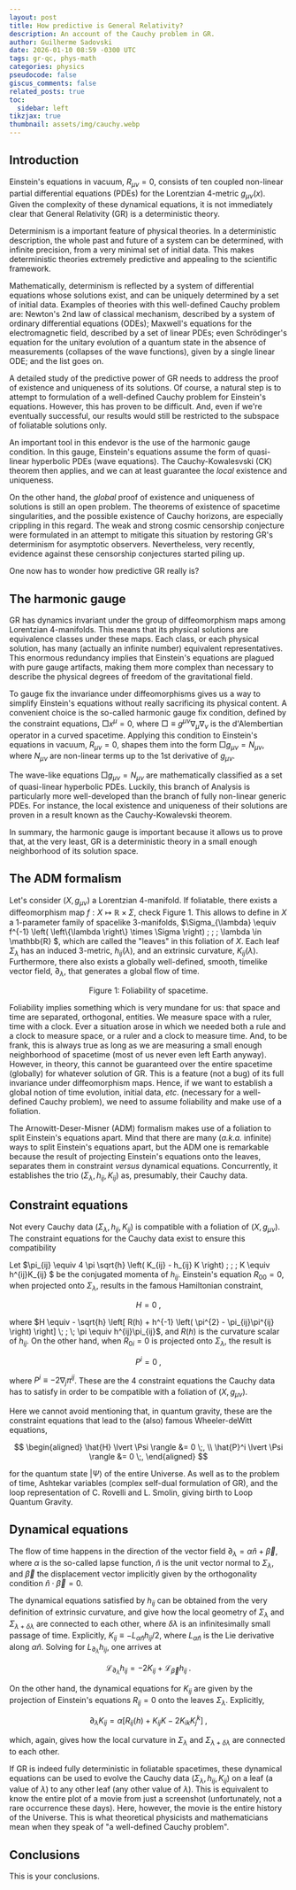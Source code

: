 ```yaml
---
layout: post
title: How predictive is General Relativity? 
description: An account of the Cauchy problem in GR.
author: Guilherme Sadovski
date: 2026-01-10 08:59 -0300 UTC
tags: gr-qc, phys-math
categories: physics
pseudocode: false
giscus_comments: false
related_posts: true
toc:
  sidebar: left
tikzjax: true
thumbnail: assets/img/cauchy.webp
---
```


## Introduction

Einstein's equations in vacuum, $R_{\mu \nu} = 0$, consists of ten coupled non-linear partial differential equations (PDEs) for the Lorentzian 4-metric $g_{\mu \nu}(x)$. Given the complexity of these dynamical equations, it is not immediately clear that General Relativity (GR) is a deterministic theory. 

Determinism is a important feature of physical theories. In a deterministic description, the whole past and future of a system can be determined, with infinite precision, from a very minimal set of initial data. This makes deterministic theories extremely predictive and appealing to the scientific framework.

Mathematically, determinism is reflected by a system of differential equations whose solutions exist, and can be uniquely determined by a set of initial data. Examples of theories with this well-defined Cauchy problem are: Newton's 2nd law of classical mechanism, described by a system of ordinary differential equations (ODEs); Maxwell's equations for the electromagnetic field, described by a set of linear PDEs; even Schrödinger's equation for the unitary evolution of a quantum state in the absence of measurements (collapses of the wave functions), given by a single linear ODE; and the list goes on.
 
A detailed study of the predictive power of GR needs to address the proof of existence and uniqueness of its solutions. Of course, a natural step is to attempt to formulation of a well-defined Cauchy problem for Einstein's equations. However, this has proven to be difficult. And, even if we're eventually successful, our results would still be restricted to the subspace of foliatable solutions only.

An important tool in this endevor is the use of the harmonic gauge condition. In this gauge, Einstein's equations assume the form of quasi-linear hyperbolic PDEs (wave equations). The Cauchy-Kowalesvski (CK) theorem then applies, and we can at least guarantee the *local* existence and uniqueness.

On the other hand, the *global* proof of existence and uniqueness of solutions is still an open problem. The theorems of existence of spacetime singularities, and the possible existence of Cauchy horizons, are especially crippling in this regard. The weak and strong cosmic censorship conjecture were formulated in an attempt to mitigate this situation by restoring GR's determinism for asymptotic observers. Nevertheless, very recently, evidence against these censorship conjectures started piling up.

One now has to wonder how predictive GR really is?

## The harmonic gauge

GR has dynamics invariant under the group of diffeomorphism maps among Lorentzian 4-manifolds. This means that its physical solutions are equivalence classes under these maps. Each class, or each physical solution, has many (actually an infinite number) equivalent representatives. This enormous redundancy implies that Einstein's equations are plagued with pure gauge artifacts, making them more complex than necessary to describe the physical degrees of freedom of the gravitational field.

To gauge fix the invariance under diffeomorphisms gives us a way to simplify Einstein's equations without really sacrificing its physical content. A convenient choice is the so-called harmonic gauge fix condition, defined by the constraint equations, $\Box x^{\mu} = 0$, where $\Box \equiv g^{\mu \nu} \nabla_{\mu} \nabla_{\nu}$ is the d'Alembertian operator in a curved spacetime. Applying this condition to Einstein's equations in vacuum, $R_{\mu \nu} = 0$, shapes them into the form $\Box g_{\mu \nu} = N_{\mu \nu}$, where $N_{\mu \nu}$ are non-linear terms up to the 1st derivative of $g_{\mu \nu}$.

The wave-like equations $\Box g_{\mu \nu} = N_{\mu \nu}$ are mathematically classified as a set of quasi-linear hyperbolic PDEs. Luckily, this branch of Analysis is particularly more well-developed than the branch of fully non-linear generic PDEs. For instance, the local existence and uniqueness of their solutions are proven in a result known as the Cauchy-Kowalevski theorem.

In summary, the harmonic gauge is important because it allows us to prove that, at the very least, GR is a deterministic theory in a small enough neighborhood of its solution space.

## The ADM formalism

Let's consider $\left(X, g_{\mu \nu}\right)$ a Lorentzian 4-manifold. If foliatable, there exists a diffeomorphism map $f: X \mapsto \mathbb{R}\times\Sigma$, check Figure 1. This allows to define in $X$ a 1-parameter family of spacelike 3-manifolds, $\Sigma_{\lambda} \equiv f^{-1} \left( \left\\{\lambda \right\\} \times \Sigma \right) \; ; \; \lambda \in \mathbb{R} $, which are called the "leaves" in this foliation of $X$. Each leaf $\Sigma_{\lambda}$ has an induced 3-metric, $h_{ij} \left(\lambda\right)$, and an extrinsic curvature, $K_{ij} \left(\lambda\right)$. Furthermore, there also exists a globally well-defined, smooth, timelike vector field, $\partial_{\lambda}$, that generates a global flow of time.

<div align="center">
<script type="text/tikz">
\begin{tikzpicture}
% Left blob (bean shape)
\fill[gray!50] (-3,0) .. controls (-2.5,1.5) and (-1,1.5) .. (0,0.5)
                .. controls (0.5,-1) and (-2.5,-1.5) .. (-3,0);
\draw[thick] (-3,0) .. controls (-2.5,1.5) and (-1,1.5) .. (0,0.5)
                .. controls (0.5,-1) and (-2.5,-1.5) .. (-3,0);

% Mark the X inside the blob
\draw[thick] (-2.2,0.2) -- (-1.8,-0.2);
\draw[thick] (-2.2,-0.2) -- (-1.8,0.2);

% Arrow from the blob to the product space
\draw[->, thick] (0.5,0) -- (2,0) node[midway, above] {$\varphi$};

% Product space (3 stacked sheets)
\begin{scope}[xshift=3cm]
    % First sheet
    \fill[gray!30] (-1,1) .. controls (-0.5,1.5) and (0.5,1.5) .. (1,1)
                   .. controls (0.5,0.5) and (-0.5,0.5) .. cycle;
    \draw[thick] (-1,1) .. controls (-0.5,1.5) and (0.5,1.5) .. (1,1);
    \draw[thick] (-1,1) .. controls (-0.5,0.5) and (0.5,0.5) .. (1,1);

    % Second sheet
    \fill[gray!30] (-1,0) .. controls (-0.5,0.5) and (0.5,0.5) .. (1,0)
                   .. controls (0.5,-0.5) and (-0.5,-0.5) .. cycle;
    \draw[thick] (-1,0) .. controls (-0.5,0.5) and (0.5,0.5) .. (1,0);
    \draw[thick] (-1,0) .. controls (-0.5,-0.5) and (0.5,-0.5) .. (1,0);

    % Third sheet
    \fill[gray!30] (-1,-1) .. controls (-0.5,-0.5) and (0.5,-0.5) .. (1,-1)
                   .. controls (0.5,-1.5) and (-0.5,-1.5) .. cycle;
    \draw[thick] (-1,-1) .. controls (-0.5,-0.5) and (0.5,-0.5) .. (1,-1);
    \draw[thick] (-1,-1) .. controls (-0.5,-1.5) and (0.5,-1.5) .. (1,-1);

    % Vertical lines connecting sheets
    \draw[thick] (-1,1) -- (-1,-1);
    \draw[thick] (1,1) -- (1,-1);
\end{scope}

% Label for the product space
\node at (5,-1.5) {$\mathbb{R} \times \Sigma$};
\end{tikzpicture}
</script>
<div class="caption">
  Figure 1: Foliability of spacetime.
</div>
</div>

Foliability implies something which is very mundane for us: that space and time are separated, orthogonal, entities. We measure space with a ruler, time with a clock. Ever a situation arose in which we needed both a rule and a clock to measure space, or a ruler and a clock to measure time. And, to be frank, this is always true as long as we are measuring a small enough neighborhood of spacetime (most of us never even left Earth anyway). However, in theory, this cannot be guaranteed over the entire spacetime (globally) for whatever solution of GR. This is a feature (not a bug) of its full invariance under diffeomorphism maps. Hence, if we want to establish a global notion of time evolution, initial data, *etc*. (necessary for a well-defined Cauchy problem), we need to assume foliability and make use of a foliation.

The Arnowitt-Deser-Misner (ADM) formalism makes use of a foliation to split Einstein's equations apart. Mind that there are many (*a.k.a.* infinite) ways to split Einstein's equations apart, but the ADM one is remarkable because the result of projecting Einstein's equations onto the leaves, separates them in constraint *versus* dynamical equations. Concurrently, it establishes the trio $\left( \Sigma_{\lambda}, h_{ij}, K_{ij}\right)$ as, presumably, their Cauchy data.

## Constraint equations

Not every Cauchy data $\left(\Sigma_{\lambda}, h_{ij}, K_{ij}\right)$ is compatible with a foliation of $\left(X, g_{\mu \nu}\right)$. The constraint equations for the Cauchy data exist to ensure this compatibility

Let $\pi_{ij} \equiv 4 \pi \sqrt{h} \left( K_{ij} - h_{ij} K \right) \; ; \; K \equiv h^{ij}K_{ij} $ be the conjugated momenta of $h_{ij}$. Einstein's equation $R_{00} = 0$, when projected onto $\Sigma_{\lambda}$, results in the famous Hamiltonian constraint,

$$ H = 0 \;, $$

where $H \equiv - \sqrt{h} \left[ R(h) + h^{-1} \left( \pi^{2} - \pi_{ij}\pi^{ij} \right) \right] \; ; \; \pi \equiv h^{ij}\pi_{ij}$, and $R(h)$ is the curvature scalar of $h_{ij}$. On the other hand, when $R_{0i} = 0$ is projected onto $\Sigma_{\lambda}$, the result is

$$ P^i = 0 \;, $$

where $P^i \equiv -2 \nabla_j \pi^{ij}$. These are the 4 constraint equations the Cauchy data has to satisfy in order to be compatible with a foliation of $\left(X, g_{\mu \nu}\right)$.

Here we cannot avoid mentioning that, in quantum gravity, these are the constraint equations that lead to the (also) famous Wheeler-deWitt equations,

$$
\begin{aligned}
\hat{H} \lvert \Psi \rangle &= 0 \;, \\ 
\hat{P}^i \lvert \Psi \rangle &= 0 \;, 
\end{aligned}
$$ 

for the quantum state $\lvert \Psi \rangle$ of the entire Universe. As well as to the problem of time, Ashtekar variables (complex self-dual formulation of GR), and the loop representation of C. Rovelli and L. Smolin, giving birth to Loop Quantum Gravity.

## Dynamical equations

The flow of time happens in the direction of the vector field $\partial_{\lambda} = \alpha \hat{n} + \vec{\beta}$, where $\alpha$ is the so-called lapse function, $\hat{n}$ is the unit vector normal to $\Sigma_{\lambda}$, and $\vec{\beta}$ the displacement vector implicitly given by the orthogonality condition $\hat{n} \cdot \vec{\beta} = 0$.

The dynamical equations satisfied by $h_{ij}$ can be obtained from the very definition of extrinsic curvature, and give how the local geometry of $\Sigma_{\lambda}$ and $\Sigma_{\lambda+ \delta\lambda}$ are connected to each other, where $\delta\lambda$ is an infinitesimally small passage of time. Explicitly, $K_{ij} \equiv - L_{\alpha \hat{n}} h_{ij} / 2$, where $L_{\alpha \hat{n}}$ is the Lie derivative along $\alpha\hat{n}$. Solving for $L_{\partial_{\lambda}} h_{ij}$, one arrives at

$$ \mathcal{L}_{\partial_{\lambda}} h_{ij} = - 2 K_{ij} + \mathcal{L}_{\vec{\beta}} h_{ij} \;. $$

On the other hand, the dynamical equations for $K_{ij}$ are given by the projection of Einstein's equations $R_{ij} = 0$ onto the leaves $\Sigma_{\lambda}$. Explicitly,

$$ \partial_{\lambda} K_{ij} = \alpha \left[ R_{ij} \left(h\right) + K_{ij} K - 2 K_{ik} K_j^k \right] \;,  $$ 

which, again, gives how the local curvature in $\Sigma_{\lambda}$ and $\Sigma_{\lambda + \delta\lambda}$ are connected to each other.

If GR is indeed fully deterministic in foliatable spacetimes, these dynamical equations can be used to evolve the Cauchy data $\left(\Sigma_{\lambda}, h_{ij}, K_{ij}\right)$ on a leaf (a value of $\lambda$) to any other leaf (any other value of $\lambda$). This is equivalent to know the entire plot of a movie from just a screenshot (unfortunately, not a rare occurrence these days). Here, however, the movie is the entire history of the Universe. This is what theoretical physicists and mathematicians mean when they speak of "a well-defined Cauchy problem".

## Conclusions

This is your conclusions.
